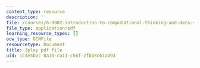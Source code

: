 ```yaml
---
content_type: resource
description: ''
file: /courses/6-0002-introduction-to-computational-thinking-and-data-science-fall-2016/1c4e5bac0a10ca11c56f2fbb8c61a493_fQvg-hh9dUw.pdf
file_type: application/pdf
learning_resource_types: []
ocw_type: OCWFile
resourcetype: Document
title: 3play pdf file
uid: 1c4e5bac-0a10-ca11-c56f-2fbb8c61a493
---
```

